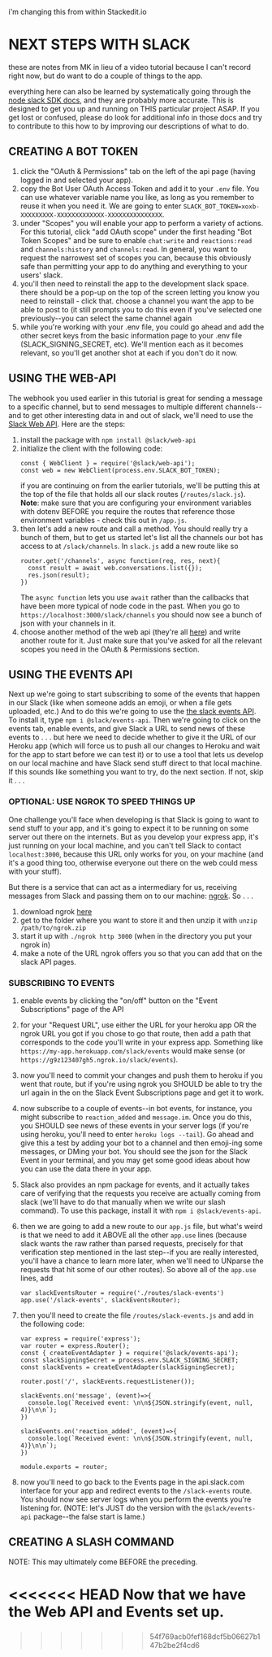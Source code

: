 i'm changing this from within Stackedit.io


# NEXT STEPS WITH SLACK

these are notes from MK in lieu of a video tutorial because I can't record right now, but do want to do a couple of things to the app.

everything here can also be learned by systematically going through the [node slack SDK docs](https://slack.dev/node-slack-sdk/), and they are probably more accurate. This is designed to get you up and running on THIS particular project ASAP. If you get lost or confused, please do look for additional info in those docs and try to contribute to this how to by improving our descriptions of what to do.


## CREATING A BOT TOKEN

1. click the "OAuth & Permissions" tab on the left of the api page (having logged in and selected your app).
2. copy the Bot User OAuth Access Token and add it to your `.env` file. You can use whatever variable name you like, as long as you remember to reuse it when you need it. We are going to enter `SLACK_BOT_TOKEN=xoxb-XXXXXXXXX-XXXXXXXXXXXXX-XXXXXXXXXXXXXXX`.
3. under "Scopes" you will enable your app to perform a variety of actions. For this tutorial, click "add OAuth scope" under the first heading "Bot Token Scopes" and be sure to enable `chat:write` and `reactions:read` and `channels:history` and `channels:read`. In general, you want to request the narrowest set of scopes you can, because this obviously safe than permitting your app to do anything and everything to your users' slack.
4. you'll then need to reinstall the app to the development slack space. there should be a pop-up on the top of the screen letting you know you need to reinstall - click that. choose a channel you want the app to be able to post to (it still prompts you to do this even if you've selected one previously--you can select the same channel again
5. while you're working with your .env file, you could go ahead and add the other secret keys from the basic information page to your .env file (SLACK_SIGNING_SECRET, etc).  We'll mention each as it becomes relevant, so you'll get another shot at each if you don't do it now.


## USING THE WEB-API

The webhook you used earlier in this tutorial is great for sending a message to a specific channel, but to send messages to multiple different channels--and to get other interesting data in and out of slack, we'll need to use the [Slack Web API](https://slack.dev/node-slack-sdk/web-api). Here are the steps:

1. install the package with `npm install @slack/web-api`
2. initialize the client with the following code:
    ```
    const { WebClient } = require('@slack/web-api');
    const web = new WebClient(process.env.SLACK_BOT_TOKEN);
    ```
    if you are continuing on from the earlier tutorials, we'll be putting this at the top of the file that holds all our slack routes (`/routes/slack.js`). **Note**: make sure that you are configuring your environment variables with dotenv BEFORE you require the routes that reference those environment variables - check this out in `/app.js`.
3. then let's add a new route and call a method. You should really try a bunch of them, but to get us started let's list all the channels our bot has access to at `/slack/channels`. In `slack.js` add a new route like so
    ```
    router.get('/channels', async function(req, res, next){
      const result = await web.conversations.list({});
      res.json(result);
    })
    ```
    The `async function` lets you use `await` rather than the callbacks that have been more typical of node code in the past. When you go to `https://localhost:3000/slack/channels` you should now see a bunch of json with your channels in it.
4. choose another method of the web api (they're all [here](https://api.slack.com/methods)) and write another route for it. Just make sure that you've asked for all the relevant scopes you need in the OAuth & Permissions section.



## USING THE EVENTS API

Next up we're going to start subscribing to some of the events that happen in our Slack (like when someone adds an emoji, or when a file gets uploaded, etc.) And to do this we're going to use the [the slack events API](https://slack.dev/node-slack-sdk/events-api). To install it, type `npm i @slack/events-api`. Then we're going to click on the events tab, enable events, and give Slack a URL to send news of these events to . . . but here we need to decide whether to give it the URL of our Heroku app (which will force us to push all our changes to Heroku and wait for the app to start before we can test it) or to use a tool that lets us develop on our local machine and have Slack send stuff direct to that local machine. If this sounds like something you want to try, do the next section. If not, skip it . . .


### OPTIONAL: USE NGROK TO SPEED THINGS UP

One challenge you'll face when developing is that Slack is going to want to send stuff to your app, and it's going to expect it to be running on some server out there on the internets. But as you develop your express app, it's just running on your local machine, and you can't tell Slack to contact `localhost:3000`, because this URL only works for you, on your machine (and it's a good thing too, otherwise everyone out there on the web could mess with your stuff).

But there is a service that can act as a intermediary for us, receiving messages from Slack and passing them on to our machine: [ngrok](https://dashboard.ngrok.com/get-started/setup). So . . .

1. download ngrok [here](https://dashboard.ngrok.com/get-started/setup)
2. get to the folder where you want to store it and then unzip it with `unzip /path/to/ngrok.zip`
3. start it up with `./ngrok http 3000` (when in the directory you put your ngrok in)
4. make a note of the URL ngrok offers you so that you can add that on the slack API pages.

### SUBSCRIBING TO EVENTS

1. enable events by clicking the "on/off" button on the "Event Subscriptions" page of the API
2. for your "Request URL", use either the URL for your heroku app OR the ngrok URL you got if you chose to go that route, then add a path that corresponds to the code you'll write in your express app.  Something like `https://my-app.herokuapp.com/slack/events` would make sense (or `https://g9z123407gh5.ngrok.io/slack/events`).

4. now you'll need to commit your changes and push them to heroku if you went that route, but if you're using ngrok you SHOULD be able to try the url again in the on the Slack Event Subscriptions page and get it to work.
5. now subscribe to a couple of events--in bot events, for instance, you might subscribe to `reaction_added` and `message.im`. Once you do this, you SHOULD see news of these events in your server logs (if you're using heroku, you'll need to enter `heroku logs --tail`). Go ahead and give this a test by adding your bot to a channel and then emoji-ing some messages, or DMing your bot. You should see the json for the Slack Event in your terminal, and you may get some good ideas about how you can use the data there in your app.
6. Slack also provides an npm package for events, and it actually takes care of verifying that the requests you receive are actually coming from slack (we'll have to do that manually when we write our slash command). To use this package, install it with `npm i @slack/events-api`.
7. then we are going to add a new route to our `app.js` file, but what's weird is that we need to add it ABOVE all the other `app.use` lines (because slack wants the raw rather than parsed requests, precisely for that verification step mentioned in the last step--if you are really interested, you'll have a chance to learn more later, when we'll need to UNparse the requests that hit some of our other routes). So above all of the `app.use` lines, add
    ```
    var slackEventsRouter = require('./routes/slack-events')
    app.use('/slack-events', slackEventsRouter);
    ```
8. then you'll need to create the file `/routes/slack-events.js` and add in the following code:
    ```
    var express = require('express');
    var router = express.Router();
    const { createEventAdapter } = require('@slack/events-api');
    const slackSigningSecret = process.env.SLACK_SIGNING_SECRET;
    const slackEvents = createEventAdapter(slackSigningSecret);

    router.post('/', slackEvents.requestListener());

    slackEvents.on('message', (event)=>{
      console.log(`Received event: \n\n${JSON.stringify(event, null, 4)}\n\n`);
    })

    slackEvents.on('reaction_added', (event)=>{
      console.log(`Received event: \n\n${JSON.stringify(event, null, 4)}\n\n`);
    })

    module.exports = router;
    ```
9. now you'll need to go back to the Events page in the api.slack.com interface for your app and redirect events to the `/slack-events` route. You should now see server logs when you perform the events you're listening for. (NOTE: let's JUST do the version with the `@slack/events-api` package--the false start is lame.)

## CREATING A SLASH COMMAND

NOTE: This may ultimately come BEFORE the preceding. 

<<<<<<< HEAD
Now that we have the Web API and Events set up.
=======
### 
<!--stackedit_data:
eyJoaXN0b3J5IjpbLTI5MTI2MDQyMF19
-->
>>>>>>> 54f769acb0fef168dcf5b06627b147b2be2f4cd6
<!--stackedit_data:
eyJoaXN0b3J5IjpbMTUxNDYwMzU1Nyw1NjQ1MjQ1ODQsLTM1MT
I4MDg5MywtMjEyMTc0OTgwNV19
-->